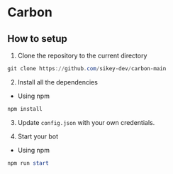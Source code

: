 # Carbon

## How to setup

1. Clone the repository to the current directory

```powershell
git clone https://github.com/sikey-dev/carbon-main
```

2. Install all the dependencies

- Using npm
```powershell
npm install
```

3. Update `config.json` with your own credentials.

4. Start your bot

- Using npm
```powershell
npm run start
```
